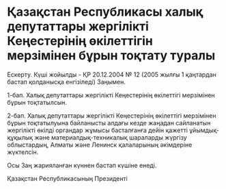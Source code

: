 # Қазақстан Республикасы халық депутаттары жергiлiктi Кеңестерiнiң өкiлеттiгiн мерзiмiнен бұрын тоқтату туралы

Ескерту. Күші жойылды - ҚР 20.12.2004 № 12 (2005 жылғы 1 қаңтардан бастап қолданысқа енгiзiледi) Заңымен.

1-бап. Халық депутаттары жергiлiктi Кеңестерiнiң өкiлеттiгi мерзiмiнен бұрын тоқтатылсын.

2-бап. Халық депутаттары жергiлiктi Кеңестерiнiң өкiлеттiгi мерзiмiнен бұрын тоқтатылуына байланысты алдағы кезде жаңадан сайланатын жергiлiктi өкiлдi органдар жұмысы басталғанға дейiн қажеттi ұйымдық-құқылық және материалдық-техникалық шараларды жүргiзу облыстардың, Алматы және Ленинск қалаларының әкiмдерiне жүктелсiн.

Осы Заң жарияланған күннен бастап күшiне енедi.

Қазақстан Республикасының Президентi

